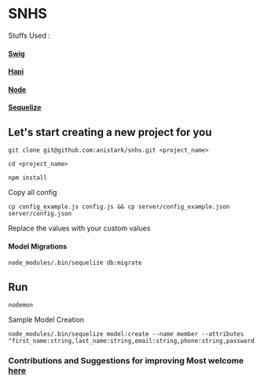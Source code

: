 # SNHS


Stuffs Used :

#### [Swig][3]

#### [Hapi][2]

#### [Node][1]

#### [Sequelize][4]



## Let's start creating a new project for you


    git clone git@github.com:anistark/snhs.git <project_name>
    
    cd <project_name>
    
    npm install


Copy all config

```
cp config_example.js config.js && cp server/config_example.json server/config.json
```


Replace the values with your custom values


#### Model Migrations

```
node_modules/.bin/sequelize db:migrate
```


## Run

```
nodemon
```


Sample Model Creation
 
```
node_modules/.bin/sequelize model:create --name member --attributes "first_name:string,last_name:string,email:string,phone:string,password:string"
```


### Contributions and Suggestions for improving Most welcome [here][5]


[1]: https://nodejs.org
[2]: http://hapijs.com
[3]: http://paularmstrong.github.io/swig
[4]: http://docs.sequelizejs.com
[5]: https://github.com/anistark/snhs/issues


